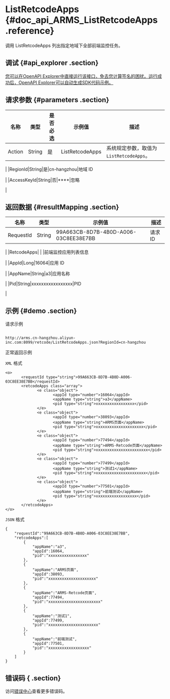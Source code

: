 # ListRetcodeApps {#doc_api_ARMS_ListRetcodeApps .reference}

调用 ListRetcodeApps 列出指定地域下全部前端监控任务。

## 调试 {#api_explorer .section}

[您可以在OpenAPI Explorer中直接运行该接口，免去您计算签名的困扰。运行成功后，OpenAPI Explorer可以自动生成SDK代码示例。](https://api.aliyun.com/#product=ARMS&api=ListRetcodeApps&type=RPC&version=2019-08-08)

## 请求参数 {#parameters .section}

|名称|类型|是否必选|示例值|描述|
|--|--|----|---|--|
|Action|String|是|ListRetcodeApps|系统规定参数，取值为 `ListRetcodeApps`。

 |
|RegionId|String|是|cn-hangzhou|地域 ID

 |
|AccessKeyId|String|否|\*\*\*\*|忽略

 |

## 返回数据 {#resultMapping .section}

|名称|类型|示例值|描述|
|--|--|---|--|
|RequestId|String|99A663CB-8D7B-4B0D-A006-03C8EE38E7BB|请求 ID

 |
|RetcodeApps| | |前端监控应用列表信息

 |
|AppId|Long|16064|应用 ID

 |
|AppName|String|a3|应用名称

 |
|Pid|String|xxxxxxxxxxxxxxxxx|PID

 |

## 示例 {#demo .section}

请求示例

``` {#request_demo}

http://arms.cn-hangzhou.aliyun-inc.com:8099/retcode/ListRetcodeApps.json?RegionId=cn-hangzhou

```

正常返回示例

`XML` 格式

``` {#xml_return_success_demo}
<o>
       <requestId type="string">99A663CB-8D7B-4B0D-A006-03C8EE38E7BB</requestId>
       <retcodeApps class="array">
              <e class="object">
                     <appId type="number">16064</appId>
                     <appName type="string">a3</appName>
                     <pid type="string">xxxxxxxxxxxxxxxxx</pid>
              </e>
              <e class="object">
                     <appId type="number">38093</appId>
                     <appName type="string">ARMS页面</appName>
                     <pid type="string">xxxxxxxxxxxxxxxxxxxxx</pid>
              </e>
              <e class="object">
                     <appId type="number">77494</appId>
                     <appName type="string">ARMS-Retcode页面</appName>
                     <pid type="string">xxxxxxxxxxxxxxxxxxxxxxx</pid>
              </e>
              <e class="object">
                     <appId type="number">77499</appId>
                     <appName type="string">测试1</appName>
                     <pid type="string">xxxxxxxxxxxxxxxxxxxxxx</pid>
              </e>
              <e class="object">
                     <appId type="number">77501</appId>
                     <appName type="string">前端测试</appName>
                     <pid type="string">xxxxxxxxxxxxxxxxxx</pid>
              </e>
       </retcodeApps>
</o>
```

`JSON` 格式

``` {#json_return_success_demo}
{
	"requestId":"99A663CB-8D7B-4B0D-A006-03C8EE38E7BB",
	"retcodeApps":[
		{
			"appName":"a3",
			"appId":16064,
			"pid":"xxxxxxxxxxxxxxxxx"
		},
		{
			"appName":"ARMS页面",
			"appId":38093,
			"pid":"xxxxxxxxxxxxxxxxxxxxx"
		},
		{
			"appName":"ARMS-Retcode页面",
			"appId":77494,
			"pid":"xxxxxxxxxxxxxxxxxxxxxxx"
		},
		{
			"appName":"测试1",
			"appId":77499,
			"pid":"xxxxxxxxxxxxxxxxxxxxxx"
		},
		{
			"appName":"前端测试",
			"appId":77501,
			"pid":"xxxxxxxxxxxxxxxxxx"
		}
	]
}
```

## 错误码 { .section}

访问[错误中心](https://error-center.aliyun.com/status/product/ARMS)查看更多错误码。

